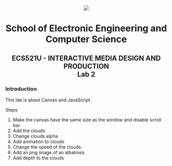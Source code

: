 <div align="center">
  <img src="https://www.qmul.ac.uk/blizard/media/blizard/images/logos/QMUL_White.png" />

# School of Electronic Engineering and Computer  Science

## ECS521U - INTERACTIVE MEDIA DESIGN AND PRODUCTION</br>Lab 2
</div>

### Introduction
This lab is about Canvas and JavaScript.

Steps

1. Make the canvas have the same size as the window and disable scroll bar
2. Add the clouds
3. Change clouds alpha
4. Add animation to clouds
5. Change the speed of the clouds
6. Add an png image of an albatross
7. Add depth to the clouds
